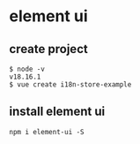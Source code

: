 # element ui

## create project

```
$ node -v 
v18.16.1
$ vue create i18n-store-example
```

## install element ui
```
npm i element-ui -S
```
